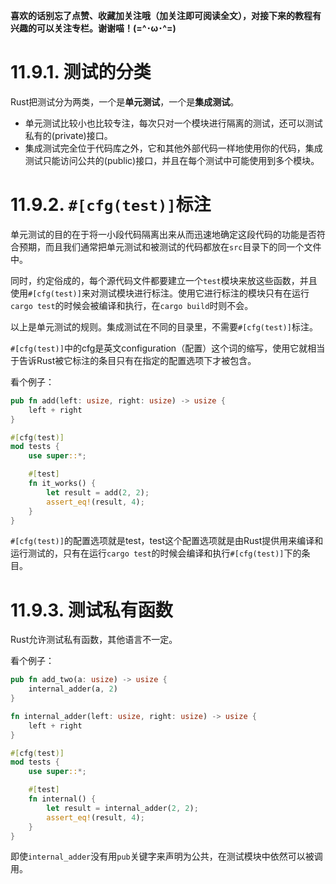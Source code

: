 **喜欢的话别忘了点赞、收藏加关注哦（加关注即可阅读全文），对接下来的教程有兴趣的可以关注专栏。谢谢喵！(=^･ω･^=)**
# 11.9.1. 测试的分类
Rust把测试分为两类，一个是**单元测试**，一个是**集成测试**。
- 单元测试比较小也比较专注，每次只对一个模块进行隔离的测试，还可以测试私有的(private)接口。
- 集成测试完全位于代码库之外，它和其他外部代码一样地使用你的代码，集成测试只能访问公共的(public)接口，并且在每个测试中可能使用到多个模块。

# 11.9.2. `#[cfg(test)]`标注
单元测试的目的在于将一小段代码隔离出来从而迅速地确定这段代码的功能是否符合预期，而且我们通常把单元测试和被测试的代码都放在`src`目录下的同一个文件中。

同时，约定俗成的，每个源代码文件都要建立一个`test`模块来放这些函数，并且使用`#[cfg(test)]`来对测试模块进行标注。使用它进行标注的模块只有在运行`cargo test`的时候会被编译和执行，在`cargo build`时则不会。

以上是单元测试的规则。集成测试在不同的目录里，不需要`#[cfg(test)]`标注。

`#[cfg(test)]`中的cfg是英文configuration（配置）这个词的缩写，使用它就相当于告诉Rust被它标注的条目只有在指定的配置选项下才被包含。

看个例子：
```rust
pub fn add(left: usize, right: usize) -> usize {
    left + right
}

#[cfg(test)]
mod tests {
    use super::*;

    #[test]
    fn it_works() {
        let result = add(2, 2);
        assert_eq!(result, 4);
    }
}
```
`#[cfg(test)]`的配置选项就是test，test这个配置选项就是由Rust提供用来编译和运行测试的，只有在运行`cargo test`的时候会编译和执行`#[cfg(test)]`下的条目。

# 11.9.3. 测试私有函数
Rust允许测试私有函数，其他语言不一定。

看个例子：
```rust
pub fn add_two(a: usize) -> usize {
    internal_adder(a, 2)
}

fn internal_adder(left: usize, right: usize) -> usize {
    left + right
}

#[cfg(test)]
mod tests {
    use super::*;

    #[test]
    fn internal() {
        let result = internal_adder(2, 2);
        assert_eq!(result, 4);
    }
}
```
即使`internal_adder`没有用`pub`关键字来声明为公共，在测试模块中依然可以被调用。
